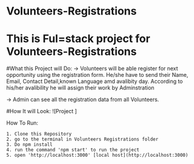 # **Volunteers-Registrations**
# This is Ful=stack project for Volunteers-Registrations

#What this Project will Do:
  -> Volunteers will be able register for next opportunity using the registration form. He/she have to send their Name, Email, Contact Detail,known 
     Language amd avalibity day. According to his/her avalibility he will assign their work by Adminstration

  -> Admin can see all the registration data from all Volunteers.

#How It will Look:
![Project ]

How To Run:
```
1. Clone this Repository
2. go to the terminal in Volunteers Registrations folder
3. Do npm install
4. run the command 'npm start' to run the project
5. open 'http://localhost:3000' [local host](http://localhost:3000)
```
